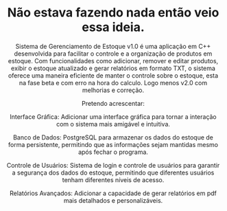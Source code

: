 <div align="center">
<h1>Não estava fazendo nada então veio essa ideia.</h1>

Sistema de Gerenciamento de Estoque v1.0 é uma aplicação em C++ desenvolvida para facilitar o controle e a organização de produtos em estoque. 
Com funcionalidades como adicionar, remover e editar produtos, exibir o estoque atualizado e gerar relatórios em formato TXT, o sistema oferece uma maneira eficiente de manter o controle sobre o estoque, esta na fase beta e com erro na hora do calculo.
Logo menos v2.0 com melhorias e correção.

Pretendo acrescentar:

Interface Gráfica: Adicionar uma interface gráfica para tornar a interação com o sistema mais amigável e intuitiva.

Banco de Dados: PostgreSQL para armazenar os dados do estoque de forma persistente, permitindo que as informações sejam mantidas mesmo após fechar o programa.

Controle de Usuários: Sistema de login e controle de usuários para garantir a segurança dos dados do estoque, permitindo que diferentes usuários tenham diferentes níveis de acesso.

Relatórios Avançados: Adicionar a capacidade de gerar relatórios em pdf mais detalhados e personalizáveis.

</div>

